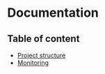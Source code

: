 # Documentation

## Table of content

- [Project structure](./project-structure.md)
- [Monitoring](./monitoring.md)
